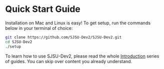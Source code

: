# Quick Start Guide

Installation on Mac and Linux is easy! To get setup, run the commands below in
your terminal of choice:

```bash
git clone https://github.com/SJSU-Dev2/SJSU-Dev2.git
cd SJSU-Dev2
./setup
```

<script id="asciicast-314726" src="https://asciinema.org/a/314726.js" async>
</script>

To learn how to use SJSU-Dev2, please read the whole
[Introduction](introduction/getting_started_sjtwo.md) series of guides. You can
skip over content you already understand.
